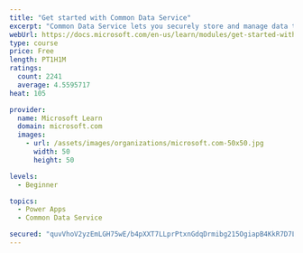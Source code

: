 ```yaml
---
title: "Get started with Common Data Service"
excerpt: "Common Data Service lets you securely store and manage data that's used by business applications. Standard and custom entities within Common Data Service provide a secure and cloud-based storage option for your data."
webUrl: https://docs.microsoft.com/en-us/learn/modules/get-started-with-powerapps-common-data-service/
type: course
price: Free
length: PT1H1M
ratings:
  count: 2241
  average: 4.5595717
heat: 105

provider:
  name: Microsoft Learn
  domain: microsoft.com
  images:
    - url: /assets/images/organizations/microsoft.com-50x50.jpg
      width: 50
      height: 50

levels:
  - Beginner

topics:
  - Power Apps
  - Common Data Service

secured: "quvVhoV2yzEmLGH75wE/b4pXXT7LLprPtxnGdqDrmibg215OgiapB4KkR7D7LnMTYHvr+bhlNPb0sCrOsKMZJ9HKZdAMgUxXbPSUI+fwxiSjqKNPqF0Kzq8NEsBRe7bpS7Zyh+xRggsFTqQey/HoeXfvDLBNXlrEdrxbut75UiJiFZNZqJY9683SdyaE5iq3OcgpRLsRFLlWBXdTkYLs9Uv0KTPA+CNO2X6MhooH1jFOH9/6KP816pHf/mi9GVskkhCamfh3dWMmqDGFLYmE8QH91EUcy1e61a3ke5Yeg5jZbI5YSWyoLYBtFeXqbMw2l1FxAc+cWqDMGJMhWYfHrtbI+PyJrewcQ6kxsHFosHl7uDVMvKrWq8q2vIeb89IuKz4d96qz1npRzeYASb/NLQ==;EUIfgP1f+zrbttV7ZQCR2A=="
---
```



